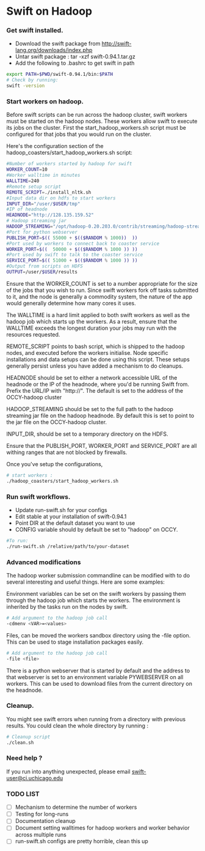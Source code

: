 # Swift on Hadoop

### Get swift installed.

* Download the swift package from http://swift-lang.org/downloads/index.php
* Untar swift package : tar -xzf swift-0.94.1.tar.gz
* Add the following to .bashrc to get swift in path

```bash
export PATH=$PWD/swift-0.94.1/bin:$PATH
# Check by running:
swift -version
```

### Start workers on hadoop.

Before swift scripts can be run across the hadoop cluster, swift workers must
be started on the hadoop nodes. These workers allow swift to execute its jobs
on the cluster. First the start_hadoop_workers.sh script must be configured
for that jobs that you would run on the cluster.

Here's the configuration section of the hadoop_coasters/start_hadoop_workers.sh
script:

```bash
#Number of workers started by hadoop for swift
WORKER_COUNT=10
#Worker walltime in minutes
WALLTIME=240
#Remote setup script
REMOTE_SCRIPT=./install_nltk.sh
#Input data dir on hdfs to start workers
INPUT_DIR="/user/$USER/tmp"
#IP of headnode
HEADNODE="http://128.135.159.52"
# Hadoop streaming jar
HADOOP_STREAMING="/opt/hadoop-0.20.203.0/contrib/streaming/hadoop-streaming-0.20.203.0.jar"
#Port for python webserver
PUBLISH_PORT=$(( 55000 + $(($RANDOM % 1000))  ))
#Port used by workers to connect back to coaster service
WORKER_PORT=$((  50000 + $(($RANDOM % 1000 )) ))
#Port used by swift to talk to the coaster service
SERVICE_PORT=$(( 51000 + $(($RANDOM % 1000 )) ))
#Output from scripts on HDFS
OUTPUT=/user/$USER/results

```

Ensure that the WORKER_COUNT is set to a number appropriate for the size of
the jobs that you wish to run. Since swift workers fork off tasks submitted to it,
and the node is generally a commodity system, the nature of the app would generally
determine how many cores it uses.

The WALLTIME is a hard limit applied to both swift workers as well as the hadoop
job which starts up the workers. As a result, ensure that the WALLTIME exceeds the
longest duration your jobs may run with the resources requested.

REMOTE_SCRIPT points to bash script, which is shipped to the hadoop nodes, and executed
before the workers initialise. Node specific installations and data setups can be done
using this script. These setups generally persist unless you have added a mechanism to
do cleanups.

HEADNODE should be set to either a network accessible URL of the headnode or the IP of
the headnode, where you'd be running Swift from. Prefix the URL/IP with "http://".
The default is set to the address of the OCCY-hadoop cluster

HADOOP_STREAMING should be set to the full path to the hadoop streaming jar file on the
hadoop headnode. By default this is set to point to the jar file on the OCCY-hadoop
cluster.

INPUT_DIR, should be set to a temporary directory on the HDFS.

Ensure that the PUBLISH_PORT, WORKER_PORT and SERVICE_PORT are all withing ranges that
are not blocked by firewalls.

Once you've setup the configurations,

```bash
# start workers :
./hadoop_coasters/start_hadoop_workers.sh
```

### Run swift workflows.

* Update run-swift.sh for your configs
* Edit stable at your installation of swift-0.94.1
* Point DIR at the default dataset you want to use
* CONFIG variable should by default be set to "hadoop" on OCCY.

```bash
#To run:
./run-swift.sh /relative/path/to/your-dataset
```

### Advanced modifications

The hadoop worker submission commandline can be modified with to do several
interesting and useful things. Here are some examples:

Environment variables can be set on the swift workers by passing them through
the hadoop job which starts the workers. The environment is inherited by the
tasks run on the nodes by swift.

```bash
# Add argument to the hadoop job call
-cdmenv <VAR>=<values>
```

Files, can be moved the workers sandbox directory using the -file option. This can be
used to stage installation packages easily.
```bash
# Add argument to the hadoop job call
-file <file>
```
There is a python webserver that is started by default and the address to that
webserver is set to an environment variable PYWEBSERVER on all workers. This
can be used to download files from the current directory on the headnode.

### Cleanup.

You might see swift errors when running from a directory with previous results.
You could clean the whole directory by running :

```bash
# Cleanup script
./clean.sh
```

### Need help ?

If you run into anything unexpected, please email <swift-user@ci.uchicago.edu>

### TODO LIST


- [ ] Mechanism to determine the number of workers
- [ ] Testing for long-runs
- [ ] Documentation cleanup
- [ ] Document setting walltimes for hadoop workers and worker behavior across multiple runs
- [ ] run-swift.sh configs are pretty horrible, clean this up